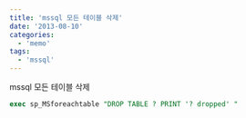 ```yaml
---
title: 'mssql 모든 테이블 삭제'
date: '2013-08-10'
categories:
  - 'memo'
tags:
  - 'mssql'
---
```


mssql 모든 테이블 삭제

```sql
exec sp_MSforeachtable "DROP TABLE ? PRINT '? dropped' "
```
